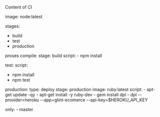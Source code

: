 Content of CI

image: node:latest

stages:
  - build
  - test
  - production

proses compile:
  stage: build
  script: 
    - npm install

test:
  script: 
  - npm install
  - npm test

production:
  type: deploy
  stage: production
  image: ruby:latest
  script:
    - apt-get update -qy
    - apt-get install -y ruby-dev
    - gem install dpl
    - dpl --provider=heroku --app=glint-ecomerce --api-key=$HEROKU_API_KEY
  
  only:
    - master


